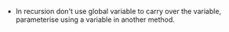 - In recursion don't use global variable to carry over the variable, parameterise using a variable in another method.
